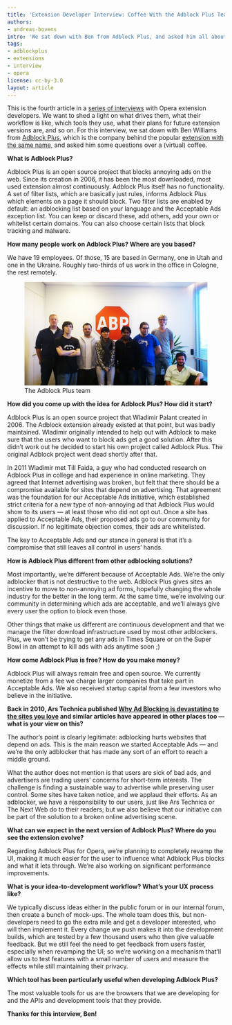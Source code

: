 ```yaml
---
title: 'Extension Developer Interview: Coffee With the Adblock Plus Team'
authors:
- andreas-bovens
intro: 'We sat down with Ben from Adblock Plus, and asked him all about the product, how it started, how it’s different, how the company behind it makes money, whether ad blocking is hurting the internet or not, and more.'
tags:
- adblockplus
- extensions
- interview
- opera
license: cc-by-3.0
layout: article
---
```


This is the fourth article in a [series of interviews][1] with Opera extension developers. We want to shed a light on what drives them, what their workflow is like, which tools they use, what their plans for future extension versions are, and so on. For this interview, we sat down with Ben Williams from [Adblock Plus][2], which is the company behind the popular [extension with the same name][3], and asked him some questions over a (virtual) coffee.

[1]: http://dev.opera.com/articles/tags/extension%20interview
[2]: http://adblockplus.org/
[3]: https://addons.opera.com/en/extensions/details/opera-adblock/

**What is Adblock Plus?**

Adblock Plus is an open source project that blocks annoying ads on the web. Since its creation in 2006, it has been the most downloaded, most used extension almost continuously. Adblock Plus itself has no functionality. A set of filter lists, which are basically just rules, informs Adblock Plus which elements on a page it should block. Two filter lists are enabled by default: an adblocking list based on your language and the Acceptable Ads exception list. You can keep or discard these, add others, add your own or whitelist certain domains. You can also choose certain lists that block tracking and malware.

**How many people work on Adblock Plus? Where are you based?**

We have 19 employees. Of those, 15 are based in Germany, one in Utah and one in the Ukraine. Roughly two-thirds of us work in the office in Cologne, the rest remotely.

<figure>
	<img src="/articles/extension-developer-interviews-adblockplus/team.jpg" alt="The Adblock Plus team">
	<figcaption markdown="span">The Adblock Plus team</figcaption>
</figure>

**How did you come up with the idea for Adblock Plus? How did it start?**

Adblock Plus is an open source project that Wladimir Palant created in 2006. The Adblock extension already existed at that point, but was badly maintained. Wladimir originally intended to help out with Adblock to make sure that the users who want to block ads get a good solution. After this didn’t work out he decided to start his own project called Adblock Plus. The original Adblock project went dead shortly after that.

In 2011 Wladimir met Till Faida, a guy who had conducted research on Adblock Plus in college and had experience in online marketing. They agreed that Internet advertising was broken, but felt that there should be a compromise available for sites that depend on advertising. That agreement was the foundation for our Acceptable Ads initiative, which established strict criteria for a new type of non-annoying ad that Adblock Plus would show to its users — at least those who did not opt out. Once a site has applied to Acceptable Ads, their proposed ads go to our community for discussion. If no legitimate objection comes, their ads are whitelisted.

The key to Acceptable Ads and our stance in general is that it’s a compromise that still leaves all control in users’ hands.

**How is Adblock Plus different from other adblocking solutions?**

Most importantly, we’re different because of Acceptable Ads. We’re the only adblocker that is not destructive to the web. Adblock Plus gives sites an incentive to move to non-annoying ad forms, hopefully changing the whole industry for the better in the long term. At the same time, we’re involving our community in determining which ads are acceptable, and we’ll always give every user the option to block even those.

Other things that make us different are continuous development and that we manage the filter download infrastructure used by most other adblockers. Plus, we won’t be trying to get any ads in Times Square or on the Super Bowl in an attempt to kill ads with ads anytime soon ;)

**How come Adblock Plus is free? How do you make money?**

Adblock Plus will always remain free and open source. We currently monetize from a fee we charge larger companies that take part in Acceptable Ads. We also received startup capital from a few investors who believe in the initiative.

**Back in 2010, Ars Technica published [Why Ad Blocking is devastating to the sites you love][5] and similar articles have appeared in other places too — what is your view on this?**

[5]: http://arstechnica.com/business/2010/03/why-ad-blocking-is-devastating-to-the-sites-you-love/

The author’s point is clearly legitimate: adblocking hurts websites that depend on ads. This is the main reason we started Acceptable Ads — and we’re the only adblocker that has made any sort of an effort to reach a middle ground.

What the author does not mention is that users are sick of bad ads, and advertisers are trading users’ concerns for short-term interests. The challenge is finding a sustainable way to advertise while preserving user control. Some sites have taken notice, and we applaud their efforts. As an adblocker, we have a responsibility to our users, just like Ars Technica or The Next Web do to their readers; but we also believe that our initiative can be part of the solution to a broken online advertising scene.

**What can we expect in the next version of Adblock Plus? Where do you see the extension evolve?**

Regarding Adblock Plus for Opera, we’re planning to completely revamp the UI, making it much easier for the user to influence what Adblock Plus blocks and what it lets through. We’re also working on significant performance improvements.

**What is your idea-to-development workflow? What’s your UX process like?**

We typically discuss ideas either in the public forum or in our internal forum, then create a bunch of mock-ups. The whole team does this, but non-developers need to go the extra mile and get a developer interested, who will then implement it. Every change we push makes it into the development builds, which are tested by a few thousand users who then give valuable feedback. But we still feel the need to get feedback from users faster, especially when revamping the UI; so we’re working on a mechanism that’ll allow us to test features with a small number of users and measure the effects while still maintaining their privacy.

**Which tool has been particularly useful when developing Adblock Plus?**

The most valuable tools for us are the browsers that we are developing for and the APIs and development tools that they provide.

**Thanks for this interview, Ben!**

